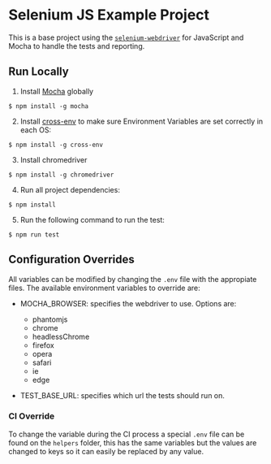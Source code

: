 # Selenium JS Example Project

This is a base project using the [`selenium-webdriver`](http://seleniumhq.github.io/selenium/docs/api/javascript/index.html) for JavaScript and Mocha to handle the tests and reporting.

## Run Locally

1. Install [Mocha](http://mochajs.org) globally

  ```
  $ npm install -g mocha
  ```

2. Install [cross-env](https://www.npmjs.com/package/cross-env) to make sure Environment Variables are set correctly in each OS:

  ```
  $ npm install -g cross-env
  ```
3. Install chromedriver

  ```
  $ npm install -g chromedriver
  ```

4. Run all project dependencies:

  ```
  $ npm install
  ```

5. Run the following command to run the test:

  ```
  $ npm run test
  ```

## Configuration Overrides

All variables can be modified by changing the `.env` file with the appropiate files. The available environment variables to override are:

- MOCHA_BROWSER: specifies the webdriver to use. Options are:
    - phantomjs
    - chrome
    - headlessChrome
    - firefox
    - opera
    - safari
    - ie
    - edge

- TEST_BASE_URL: specifies which url the tests should run on. 

### CI Override

To change the variable during the CI process a special `.env` file can be found on the `helpers` folder, this has the same variables but the values are changed to keys so it can easily be replaced by any value.